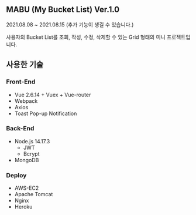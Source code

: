 ## **MABU (My Bucket List) Ver.1.0**

2021.08.08 ~ 2021.08.15 (추가 기능이 생길 수 있습니다.)

사용자의 Bucket List를 조회, 작성, 수정, 삭제할 수 있는 Grid 형태의 미니 프로젝트입니다.

## 사용한 기술

### Front-End

- Vue 2.6.14 + Vuex + Vue-router
- Webpack
- Axios
- Toast Pop-up Notification

### **Back-End**

- Node.js 14.17.3
    - JWT
    - Bcrypt
- MongoDB

### Deploy

- AWS-EC2
- Apache Tomcat
- Nginx
- Heroku
